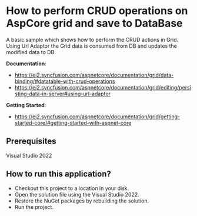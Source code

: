 # How to perform CRUD operations on AspCore grid and save to DataBase

A basic sample which shows how to perform the CRUD actions in Grid. Using Url Adaptor the Grid data is consumed from DB and updates the modified data to DB.

**Documentation**:

* https://ej2.syncfusion.com/aspnetcore/documentation/grid/data-binding/#datatable-with-crud-operations
* https://ej2.syncfusion.com/aspnetcore/documentation/grid/editing/persisting-data-in-server#using-url-adaptor

**Getting Started**:

* https://ej2.syncfusion.com/aspnetcore/documentation/grid/getting-started-core/#getting-started-with-aspnet-core

## Prerequisites

Visual Studio 2022

## How to run this application?

* Checkout this project to a location in your disk.
* Open the solution file using the Visual Studio 2022.
* Restore the NuGet packages by rebuilding the solution.
* Run the project.